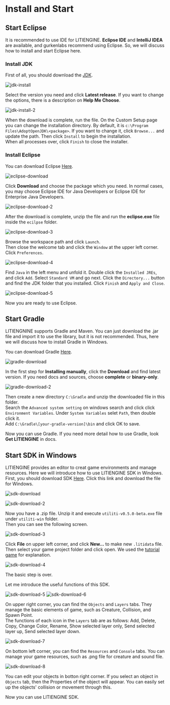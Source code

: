 # Install and Start

## Start Eclipse

It is recommended to use IDE for LITIENGINE. **Eclipse IDE** and **IntelliJ IDEA** are available, and gurkenlabs recommend using Eclipse. So, we will discuss how to install and start Eclipse here.


### Install JDK

First of all, you should download the [JDK](https://adoptopenjdk.net/index.html).


![jdk-install](./img/new-jdk-intsall.png)


Select the version you need and click **Latest release**. If you want to change the options, there is a description on **Help Me Choose**.  


![jdk-install-2](./img/new-jdk-install-2.png)


When the download is complete, run the file. On the Custom Setup page you can change the installation directory. By default, it is `c:\Program Files\AdoptOpenJDK\<package>`. If you want to change it, click `Browse...` and update the path. Then click `Install` to begin the installation.  
When all processes over, click `Finish` to close the installer.


### Install Eclipse

You can download Eclipse [Here](https://www.eclipse.org/ide/).


![eclipse-download](./img/eclipse_download.png)


Click **Download** and choose the package which you need. In normal cases, you may choose Eclipse IDE for Java Developers or Eclipse IDE for Enterprise Java Developers.


![eclipse-download-2](./img/eclipse_download_2.png)


After the download is complete, unzip the file and run the **eclipse.exe** file inside the `ecilpse` folder.


![eclipse-download-3](./img/eclipse_download_3.png)


Browse the workspace path and click `Launch`.  
Then close the welcome tab and click the `Window` at the upper left corner. Click `Preferences`. 


![eclipse-download-4](./img/eclipse_download_4.png)


Find `Java` in the left menu and unfold it. Double click the `Installed JREs`, and click `Add`. Select `Standard VM` and go next. Click the `Directory...` button and find the JDK folder that you installed. Click `Finish` and `Apply and Close`.


![eclipse-download-5](./img/eclipse_download_5.png)


Now you are ready to use Eclipse.


## Start Gradle

LITIENGNINE supports Gradle and Maven. You can just download the .jar file and import it to use the library, but it is not recommended. Thus, here we will discuss how to install Gradle in Windows.


You can download Gradle [Here](https://gradle.org/install/).


![gradle-download](./img/gradle_download.png)


In the first step for **Installing manually**, click the **Download** and find latest version. If you need docs and sources, choose **complete** or **binary-only**.


![gradle-download-2](./img/gradle_download_2.png)


Then create a new directory `C:\Gradle` and unzip the downloaded file in this folder.  
Search the `Advanced system setting` on windows search and click click `Environment Variables`. Under `System Variables` selet `Path`, then double click it.  
Add `C:\Gradle\[your-gradle-version]\bin` and click OK to save.


Now you can use Gradle. If you need more detail how to use Gradle, look **Get LITIENGINE** in docs.


## Start SDK in Windows

LITIENGINE provides an editor to creat game environments and manage resources. Here we will introduce how to use LITIENGINE SDK in Windows.  
First, you should download SDK [Here](https://litiengine.com/download/). Click this link and download the file for Windows.


![sdk-download](./img/sdk_download.png)


![sdk-download-2](./img/sdk_download_2.png)


Now you have a .zip file. Unzip it and execute `utiliti-v0.5.0-beta.exe` file under `utiliti-win` folder.  
Then you can see the following screen.


![sdk-download-3](./img/sdk-download_3.png)


Click **File** on upper left corner, and click **New...** to make new `.litidata` file. Then select your game project folder and click open. We used the [tutorial game](https://github.com/gurkenlabs/litiengine-gurk-nukem) for explanation.


![sdk-download-4](./img/sdk-download_4.png)


The basic step is over.


Let me introduce the useful functions of this SDK.


![sdk-download-5](./img/sdk-download_5.png)
![sdk-download-6](./img/sdk-download_6.png)


On upper right corner, you can find the `Objects` and `Layers` tabs. They manage the basic elements of game, such as Creature, Collision, and Spawn Point.  
The functions of each icon in the `Layers` tab are as follows: Add, Delete, Copy, Change Color, Rename, Show selected layer only, Send selected layer up, Send selected layer down.


![sdk-download-7](./img/sdk-download_7.png)


On bottom left corner, you can find the `Resources` and `Console` tabs. You can manage your game resources, such as .png file for creature and sound file. 


![sdk-download-8](./img/sdk-download_8.png)


You can edit your objects in botton right corner. If you select an object in `Objects` tab, then the Properties of the object will appear. You can easily set up the objects' collision or movement through this.


Now you can use LITIENGINE SDK.
